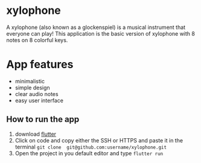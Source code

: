 # xylophone
A xylophone (also known as a glockenspiel) is a musical instrument that everyone can play!
This application is the basic version of xylophone with 8 notes on 8 colorful keys.

# App features
- minimalistic 
- simple design
- clear audio notes 
- easy user interface

## How to run the app
1. download [flutter](https://docs.flutter.dev/get-started/install)
2. Click on code and copy either the SSH or HTTPS and paste it in the terminal ```git clone  git@github.com:username/xylophone.git``` 
3. Open the project in you default editor and type ```flutter run``` 
